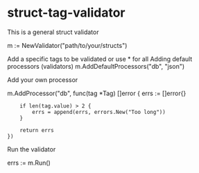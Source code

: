 # struct-tag-validator

This is a general struct validator

m := NewValidator("path/to/your/structs")

Add a specific tags to be validated or use * for all
Adding default processors (validators)
m.AddDefaultProcessors("db", "json")


Add your own processor

m.AddProcessor("db", func(tag *Tag) []error {
		errs := []error{}

		if len(tag.value) > 2 {
			errs = append(errs, errors.New("Too long"))
		}

		return errs
	})
  
  
  Run the validator
  
  errs := m.Run()
